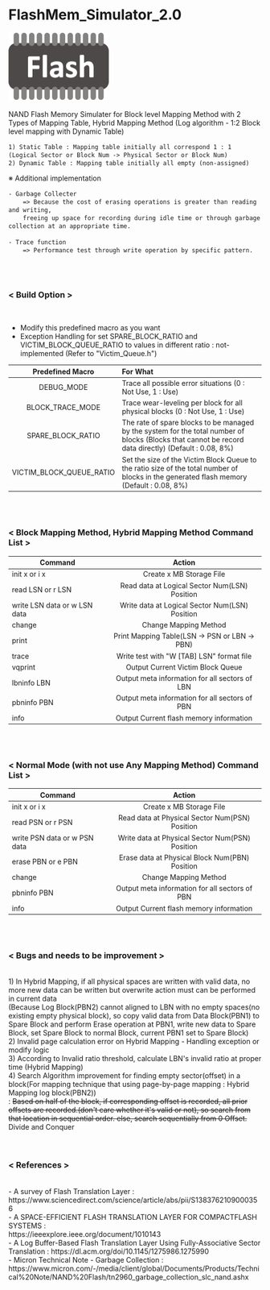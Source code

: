 # FlashMem_Simulator_2.0

<img src="/res/pgb-flashmemory.png" width="200" height="133"><br></br>
NAND Flash Memory Simulater for Block level Mapping Method with 2 Types of Mapping Table, Hybrid Mapping Method (Log algorithm - 1:2 Block level mapping with Dynamic Table)

	1) Static Table : Mapping table initially all correspond 1 : 1 (Logical Sector or Block Num -> Physical Sector or Block Num)
	2) Dynamic Table : Mapping table initially all empty (non-assigned)

※ Additional implementation

	- Garbage Collecter
		=> Because the cost of erasing operations is greater than reading and writing, 
		freeing up space for recording during idle time or through garbage collection at an appropriate time.

	- Trace function
		=> Performance test through write operation by specific pattern.	
<br></br>

<h3><strong>< Build Option ></strong></h3><br>

- Modify this predefined macro as you want
- Exception Handling for set SPARE_BLOCK_RATIO and VICTIM_BLOCK_QUEUE_RATIO to values in different ratio : not-implemented (Refer to "Victim_Queue.h")

| Predefined Macro | For What |
|:---:|:---|
| DEBUG_MODE | Trace all possible error situations (0 : Not Use, 1 : Use) |
| BLOCK_TRACE_MODE | Trace wear-leveling per block for all physical blocks (0 : Not Use, 1 : Use) |
| SPARE_BLOCK_RATIO | The rate of spare blocks to be managed by the system for the total number of blocks (Blocks that cannot be record data directly) (Default : 0.08, 8%) |
| VICTIM_BLOCK_QUEUE_RATIO | Set the size of the Victim Block Queue to the ratio size of the total number of blocks in the generated flash memory (Default : 0.08, 8%) |

<br></br>

<h3><strong>< Block Mapping Method, Hybrid Mapping Method Command List ></strong></h1>

| Command | Action |
|---|:---:|
| init x or i x | Create x MB Storage File |
| read LSN or r LSN | Read data at Logical Sector Num(LSN) Position |
| write LSN data or w LSN data | Write data at Logical Sector Num(LSN) Position |
| change | Change Mapping Method |
| print | Print Mapping Table(LSN -> PSN or LBN -> PBN) |
| trace | Write test with "W [TAB] LSN" format file |
| vqprint | Output Current Victim Block Queue |
| lbninfo LBN | Output meta information for all sectors of LBN |
| pbninfo PBN | Output meta information for all sectors of PBN |
| info | Output Current flash memory information |

<br></br>

<h3><strong>< Normal Mode (with not use Any Mapping Method) Command List ></strong></h3>
  
| Command | Action |
|---|:---:|
| init x or i x | Create x MB Storage File |
| read PSN or r PSN | Read data at Physical Sector Num(PSN) Position |
| write PSN data or w PSN data | Write data at Physical Sector Num(PSN) Position |
| erase PBN or e PBN | Erase data at Physical Block Num(PBN) Position |
| change | Change Mapping Method |
| pbninfo PBN | Output meta information for all sectors of PBN |
| info | Output Current flash memory information |

<br></br>

<h3><strong>< Bugs and needs to be improvement ></strong></h3><br>
1) In Hybrid Mapping, if all physical spaces are written with valid data, no more new data can be written but overwrite action must can be performed in current data<br>
(Because Log Block(PBN2) cannot aligned to LBN with no empty spaces(no existing empty physical block), so copy valid data from Data Block(PBN1) to Spare Block and perform Erase operation at PBN1, write new data to Spare Block, set Spare Block to normal Block, current PBN1 set to Spare Block)<br>
2) Invalid page calculation error on Hybrid Mapping - Handling exception or modify logic <br>
3) According to Invalid ratio threshold, calculate LBN's invalid ratio at proper time (Hybrid Mapping)<br>
4) Search Algorithm improvement for finding empty sector(offset) in a block(For mapping technique that using page-by-page mapping : Hybrid Mapping log block(PBN2))<br>
: <del>Based on half of the block, if corresponding offset is recorded, all prior offsets are recorded.(don't care whether it's valid or not), so search from that location in sequential order. else, search sequentially from 0 Offset.</del><br>Divide and Conquer
<br>
<br></br>

<h3><strong>< References ></strong></h3><br>
- A survey of Flash Translation Layer : <br>https://www.sciencedirect.com/science/article/abs/pii/S1383762109000356<br>
- A SPACE-EFFICIENT FLASH TRANSLATION LAYER FOR COMPACTFLASH SYSTEMS : <br>https://ieeexplore.ieee.org/document/1010143<br>
- A Log Buffer-Based Flash Translation Layer Using Fully-Associative Sector Translation : https://dl.acm.org/doi/10.1145/1275986.1275990<br>
- Micron Technical Note - Garbage Collection : <br>https://www.micron.com/-/media/client/global/Documents/Products/Technical%20Note/NAND%20Flash/tn2960_garbage_collection_slc_nand.ashx<br>
